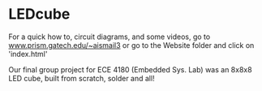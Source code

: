 LEDcube
=======

For a quick how to, circuit diagrams, and some videos, go to www.prism.gatech.edu/~aismail3 or go to the Website folder and click on 'index.html'

Our final group project for ECE 4180 (Embedded Sys. Lab) was an 8x8x8 LED cube, built from scratch, solder and all!
